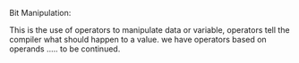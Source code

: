 Bit Manipulation:

This is the use of operators to manipulate data or variable, operators tell the compiler what should happen to a value. we have operators based on operands ..... to be continued.
